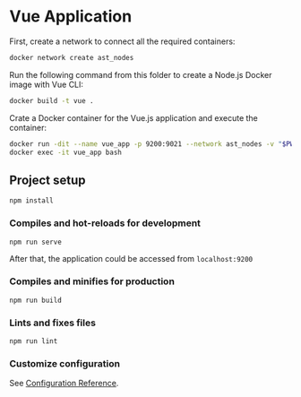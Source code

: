 # Vue Application

First, create a network to connect all the required containers:

```sh
docker network create ast_nodes
```

Run the following command from this folder to create a Node.js Docker image with Vue CLI:

```sh
docker build -t vue .
```

Crate a Docker container for the Vue.js application and execute the container:

```sh
docker run -dit --name vue_app -p 9200:9021 --network ast_nodes -v "$PWD:/home/vue" vue
docker exec -it vue_app bash
```

## Project setup
```
npm install
```

### Compiles and hot-reloads for development
```
npm run serve
```

After that, the application could be accessed from `localhost:9200`

### Compiles and minifies for production
```
npm run build
```

### Lints and fixes files
```
npm run lint
```

### Customize configuration
See [Configuration Reference](https://cli.vuejs.org/config/).
